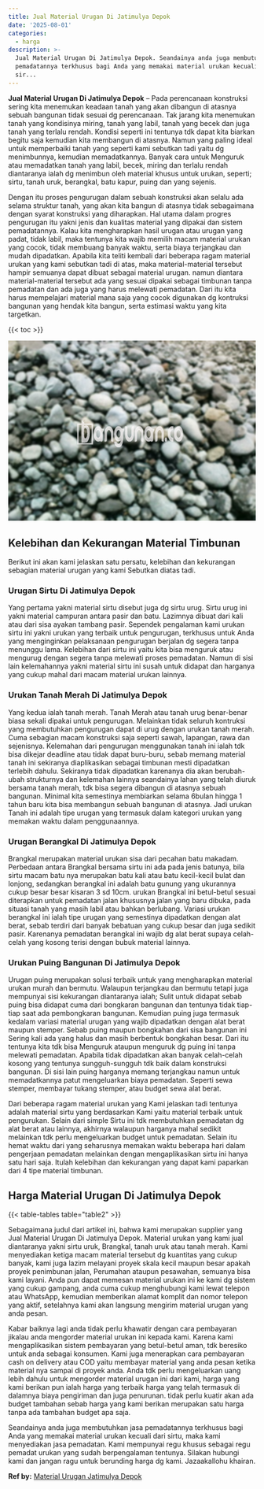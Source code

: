 ```yaml
---
title: Jual Material Urugan Di Jatimulya Depok
date: '2025-08-01'
categories:
  - harga
description: >-
  Jual Material Urugan Di Jatimulya Depok. Seandainya anda juga membutuhkan jasa
  pemadatannya terkhusus bagi Anda yang memakai material urukan kecuali dari
  sir...
---
```


**Jual Material Urugan Di Jatimulya Depok** – Pada perencanaan konstruksi sering kita menemukan keadaan tanah yang akan dibangun di atasnya sebuah bangunan tidak sesuai dg perencanaan. Tak jarang kita menemukan tanah yang kondisinya miring, tanah yang labil, tanah yang becek dan juga tanah yang terlalu rendah. Kondisi seperti ini tentunya tdk dapat kita biarkan begitu saja kemudian kita membangun di atasnya. Namun yang paling ideal untuk memperbaiki tanah yang seperti kami sebutkan tadi yaitu dg menimbunnya, kemudian memadatkannya. Banyak cara untuk Menguruk atau memadatkan tanah yang labil, becek, miring dan terlalu rendah diantaranya ialah dg menimbun oleh material khusus untuk urukan, seperti; sirtu, tanah uruk, berangkal, batu kapur, puing dan yang sejenis.

Dengan itu proses pengurugan dalam sebuah konstruksi akan selalu ada selama struktur tanah, yang akan kita bangun di atasnya tidak sebagaimana dengan syarat konstruksi yang diharapkan. Hal utama dalam progres pengurugan itu yakni jenis dan kualitas material yang dipakai dan sistem pemadatannya. Kalau kita mengharapkan hasil urugan atau urugan yang padat, tidak labil, maka tentunya kita wajib memilih macam material urukan yang cocok, tidak membuang banyak waktu, serta biaya terjangkau dan mudah dipadatkan. Apabila kita teliti kembali dari beberapa ragam material urukan yang kami sebutkan tadi di atas, maka material-material tersebut hampir semuanya dapat dibuat sebagai material urugan. namun diantara material-material tersebut ada yang sesuai dipakai sebagai timbunan tanpa pemadatan dan ada juga yang harus melewati pemadatan. Dari itu kita harus mempelajari material mana saja yang cocok digunakan dg kontruksi bangunan yang hendak kita bangun, serta estimasi waktu yang kita targetkan.

{{< toc >}}

![Jual Material Urugan Di Jatimulya Depok](/images/jual-urugan-43.png)

## Kelebihan dan Kekurangan Material Timbunan

Berikut ini akan kami jelaskan satu persatu, kelebihan dan kekurangan sebagian material urugan yang kami Sebutkan diatas tadi.

### Urugan Sirtu Di Jatimulya Depok

Yang pertama yakni material sirtu disebut juga dg sirtu urug. Sirtu urug ini yakni material campuran antara pasir dan batu. Lazimnya dibuat dari kali atau dari sisa ayakan tambang pasir. Sependek pengalaman kami urukan sirtu ini yakni urukan yang terbaik untuk pengurugan, terkhusus untuk Anda yang menginginkan pelaksanaan pengurugan berjalan dg segera tanpa menunggu lama. Kelebihan dari sirtu ini yaitu kita bisa menguruk atau mengurug dengan segera tanpa melewati proses pemadatan. Namun di sisi lain kelemahannya yakni material sirtu ini susah untuk didapat dan harganya yang cukup mahal dari macam material urukan lainnya.

### Urukan Tanah Merah Di Jatimulya Depok

Yang kedua ialah tanah merah. Tanah Merah atau tanah urug benar-benar biasa sekali dipakai untuk pengurugan. Melainkan tidak seluruh kontruksi yang membutuhkan pengurugan dapat di urug dengan urukan tanah merah. Cuma sebagian macam konstruksi saja seperti sawah, lapangan, rawa dan sejenisnya. Kelemahan dari pengurugan menggunakan tanah ini ialah tdk bisa dikejar deadline atau tidak dapat buru-buru, sebab memang material tanah ini sekiranya diaplikasikan sebagai timbunan mesti dipadatkan terlebih dahulu. Sekiranya tidak dipadatkan karenanya dia akan berubah-ubah strukturnya dan kelemahan lainnya seandainya lahan yang telah diuruk bersama tanah merah, tdk bisa segera dibangun di atasnya sebuah bangunan. Minimal kita semestinya membiarkan selama 6bulan hingga 1 tahun baru kita bisa membangun sebuah bangunan di atasnya. Jadi urukan Tanah ini adalah tipe urugan yang termasuk dalam kategori urukan yang memakan waktu dalam penggunaannya.

### Urugan Berangkal Di Jatimulya Depok

Brangkal merupakan material urukan sisa dari pecahan batu makadam. Perbedaan antara Brangkal bersama sirtu ini ada pada jenis batunya, bila sirtu macam batu nya merupakan batu kali atau batu kecil-kecil bulat dan lonjong, sedangkan berangkal ini adalah batu gunung yang ukurannya cukup besar besar kisaran 3 sd 10cm. urukan Brangkal ini betul-betul sesuai diterapkan untuk pemadatan jalan khususnya jalan yang baru dibuka, pada situasi tanah yang masih labil atau bahkan berlubang. Variasi urukan berangkal ini ialah tipe urugan yang semestinya dipadatkan dengan alat berat, sebab terdiri dari banyak bebatuan yang cukup besar dan juga sedikit pasir. Karenanya pemadatan berangkal ini wajib dg alat berat supaya celah-celah yang kosong terisi dengan bubuk material lainnya.

### Urukan Puing Bangunan Di Jatimulya Depok

Urugan puing merupakan solusi terbaik untuk yang mengharapkan material urukan murah dan bermutu. Walaupun terjangkau dan bermutu tetapi juga mempunyai sisi kekurangan diantaranya ialah; Sulit untuk didapat sebab puing bisa didapat cuma dari bongkaran bangunan dan tentunya tidak tiap-tiap saat ada pembongkaran bangunan. Kemudian puing juga termasuk kedalam variasi material urugan yang wajib dipadatkan dengan alat berat maupun stemper. Sebab puing maupun bongkahan dari sisa bangunan ini Sering kali ada yang halus dan masih berbentuk bongkahan besar. Dari itu tentunya kita tdk bisa Menguruk ataupun menguruk dg puing ini tanpa melewati pemadatan. Apabila tidak dipadatkan akan banyak celah-celah kosong yang tentunya sungguh-sungguh tdk baik dalam konstruksi bangunan. Di sisi lain puing harganya memang terjangkau namun untuk memadatkannya patut mengeluarkan biaya pemadatan. Seperti sewa stemper, membayar tukang stemper, atau budget sewa alat berat.

Dari beberapa ragam material urukan yang Kami jelaskan tadi tentunya adalah material sirtu yang berdasarkan Kami yaitu material terbaik untuk pengurukan. Selain dari simple Sirtu ini tdk membutuhkan pemadatan dg alat berat atau lainnya, akhirnya walaupun harganya mahal sedikit melainkan tdk perlu mengeluarkan budget untuk pemadatan. Selain itu hemat waktu dari yang seharusnya memakan waktu beberapa hari dalam pengerjaan pemadatan melainkan dengan mengaplikasikan sirtu ini hanya satu hari saja. Itulah kelebihan dan kekurangan yang dapat kami paparkan dari 4 tipe material timbunan.

## Harga Material Urugan Di Jatimulya Depok

{{< table-tables table="table2" >}}

Sebagaimana judul dari artikel ini, bahwa kami merupakan supplier yang Jual Material Urugan Di Jatimulya Depok. Material urukan yang kami jual diantaranya yakni sirtu uruk, Brangkal, tanah uruk atau tanah merah. Kami menyediakan ketiga macam material tersebut dg kuantitas yang cukup banyak, kami juga lazim melayani proyek skala kecil maupun besar apakah proyek penimbunan jalan, Perumahan ataupun pesawahan, semuanya bisa kami layani. Anda pun dapat memesan material urukan ini ke kami dg sistem yang cukup gampang, anda cuma cukup menghubungi kami lewat telepon atau WhatsApp, kemudian memberikan alamat komplit dan nomor telepon yang aktif, setelahnya kami akan langsung mengirim material urugan yang anda pesan.

Kabar baiknya lagi anda tidak perlu khawatir dengan cara pembayaran jikalau anda mengorder material urukan ini kepada kami. Karena kami mengaplikasikan sistem pembayaran yang betul-betul aman, tdk beresiko untuk anda sebagai konsumen. Kami juga menerapkan cara pembayaran cash on delivery atau COD yaitu membayar material yang anda pesan ketika material nya sampai di proyek anda. Anda tdk perlu mengeluarkan uang lebih dahulu untuk mengorder material urugan ini dari kami, harga yang kami berikan pun ialah harga yang terbaik harga yang telah termasuk di dalamnya biaya pengiriman dan juga penurunan. tidak perlu kuatir akan ada budget tambahan sebab harga yang kami berikan merupakan satu harga tanpa ada tambahan budget apa saja.

Seandainya anda juga membutuhkan jasa pemadatannya terkhusus bagi Anda yang memakai material urukan kecuali dari sirtu, maka kami menyediakan jasa pemadatan. Kami mempunyai regu khusus sebagai regu pemadat urukan yang sudah berpengalaman tentunya. Silakan hubungi kami dan jangan ragu untuk berunding harga dg kami. Jazaakallohu khairan.

**Ref by:** [Material Urugan Jatimulya Depok](https://id.wikipedia.org/wiki/Material)
